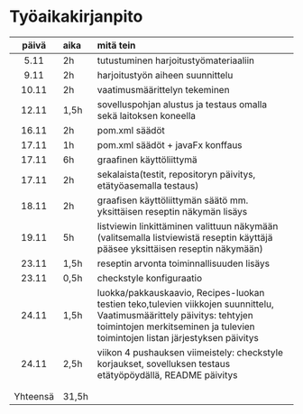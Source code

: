 # Työaikakirjanpito 

| päivä | aika | mitä tein  |
| :----:|:-----| :-----|
|5.11  |2h    |tutustuminen harjoitustyömateriaaliin  |
|9.11  |2h     |harjoitustyön aiheen suunnittelu  |
|10.11 |2h    |vaatimusmäärittelyn tekeminen  |
|  12.11     | 1,5h|sovelluspohjan alustus ja testaus omalla sekä laitoksen koneella  |
|   16.11    |2h     | pom.xml säädöt |
| 17.11|    1h |  pom.xml säädöt + javaFx konffaus|
| 17.11 | 6h  |graafinen käyttöliittymä|
| 17.11 | 2h | sekalaista(testit, repositoryn päivitys, etätyöasemalla testaus) |
| 18.11 |2h   |graafisen käyttöliittymän säätö mm. yksittäisen reseptin näkymän lisäys |
| 19.11|   5h | listviewin linkittäminen valittuun näkymään (valitsemalla listviewistä reseptin käyttäjä pääsee yksittäisen reseptin näkymään) |
| 23.11 |1,5h |reseptin arvonta toiminnallisuuden lisäys |
| 23.11  |0,5h | checkstyle konfiguraatio |
| 24.11|1,5h|luokka/pakkauskaavio, Recipes-luokan testien teko,tulevien viikkojen suunnittelu, Vaatimusmäärittely päivitys: tehtyjen toimintojen merkitseminen ja tulevien toimintojen listan järjestyksen päivitys|
| 24.11 |2,5h |viikon 4 pushauksen viimeistely: checkstyle korjaukset, sovelluksen testaus etätyöpöydällä, README päivitys   |
|  | | |
|  | | |
| Yhteensä |31,5h | |
